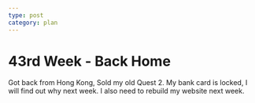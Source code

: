 ```yaml
---
type: post
category: plan
---
```


# 43rd Week - Back Home

Got back from Hong Kong, Sold my old Quest 2. My bank card is locked, I will find out why next week. I also need to rebuild my website next week.